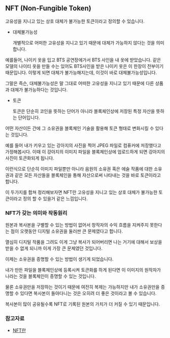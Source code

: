 ## NFT (Non-Fungible Token)

고유성을 지니고 있는 상호 대체가 불가능한 토큰이라고 정의할 수 있습니다.

- 대체불가능성

  개별적으로 어떠한 고유성을 지니고 있기 때문에 대체가 가능하지 않다는 것을 의미합니다.

예를들어, 나이키 옷을 입고 BTS 공연장에가서 BTS 사인을 내 옷에 받았습니다. 같은 모델의 나이티 옷을 만들 수는 있어도 BTS사인을 받은 나이키 옷은 이 한장이 전부이기 때문입니다. 이렇게 되면 대체가 불가능해지는데, 이것이 바로 대체불가능성입니다.

그말은 즉슨, 대체불가능성은 말 그대로 어떠한 고유성을 지니고 있기 때문에 다른 상품과 대체가 불가능하다는 것입니다.

- 토큰

  토큰은 단순히 코인을 뜻하는 단어가 아니라 블록체인상에 저장된 특정 자산을 뜻하는 단어입니다.

어떤 자산이든 간에 그 소유권을 블록체인 기술을 활용해 토큰 형태로 변화시킬 수 있다는 것입니다.

예를 들어 내가 키우고 있는 강아지의 사진을 찍어 JPEG 파일로 컴퓨커에 저장했다고 가정해봅시다. 이때 이 강아지의 이미지 파일을 블록체인상에 업로드하게 되면 강아지의 사진이 토큰화되게 됩니다.

이런식으로 단순히 이미지 파일뿐만 아니라 음원의 소유권 혹은 에술 작품에 대한 소유권과 같은 모든 자산들을 블록체인을 통해 자산으로써 나타내는 것을 바로 토큰이라고 합니다.

이 두가지를 합쳐 정리해보자면 NFT란 고유성을 지니고 있는 상호 대체가 불가능한 토큰이라고 정의 할 수 있을거 같은 느낌입니다.

### NFT가 갖는 의미와 작동원리

원본과 복사본을 구별할 수 있는 방법이 없어서 창작자의 수익 흐름을 지켜주지 못한다는 점이 오랫동안 디지털 소유권을 둘러싼 큰 문제였다고 합니다.

열심히 디지털 작품을 그려도 이게 그냥 복사가 되어버리면 나는 거기에 대해서 보상을 받을 수 없게 되니까 이게 가장 큰 문제였던 것입니다.

이제는 소유권을 증명할 수 있는 방법이 생기게 되었습니다.

내가 만든 파일을 블록체인상에 등록시켜 토큰화를 하게 된다면 이 이미지의 원작자가 나라는 것을 블록체인이 증명할 수 있는 것입니다.

물론 소유권만을 저장하는 것이기 때문에 여전히 복제는 가능하지만 내가 소유권만을 증명할 수 있다면 복사본이 돌아다니는 것은 오히려 더 좋은 것이라고 볼 수 있습니다.

복사본이 많이 공유될수록 NFT로 기록된 원본의 가치가 더 커질 수 있기 때문입니다.

### 참고자료

- [NFT란](https://velog.io/@attosisss_/NFT%EB%9E%80)

